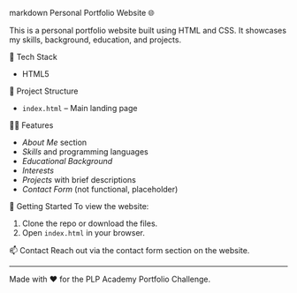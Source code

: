 markdown
Personal Portfolio Website 🌐

This is a personal portfolio website built using HTML and CSS. It showcases my skills, background, education, and projects.

🔧 Tech Stack
- HTML5

📁 Project Structure
- `index.html` – Main landing page

🧑‍💻 Features
- *About Me* section
- *Skills* and programming languages
- *Educational Background*
- *Interests*
- *Projects* with brief descriptions
- *Contact Form* (not functional, placeholder)

🚀 Getting Started
To view the website:
1. Clone the repo or download the files.
2. Open `index.html` in your browser.

📫 Contact
Reach out via the contact form section on the website.

---

Made with ❤ for the PLP Academy Portfolio Challenge.
